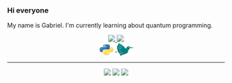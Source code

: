 ### Hi everyone

My name is Gabriel.
I'm currently learning about quantum programming.

<!--
**G-Carneiro/G-Carneiro** is a ✨ _special_ ✨ repository because its `README.md` (this file) appears on your GitHub profile.

Here are some ideas to get you started:

- 🔭 I’m currently working on ...
- 🌱 I’m currently learning ...
- 👯 I’m looking to collaborate on ...
- 🤔 I’m looking for help with ...
- 💬 Ask me about ...
- 📫 How to reach me: ...
- 😄 Pronouns: ...
- ⚡ Fun fact: ...
-->
<div align="center">
  <a href="https://github.com/G-Carneiro">
  <img height="150em" src="https://github-readme-stats.vercel.app/api?username=G-Carneiro&count_private=true&show_icons=true&theme=dark"/>
  <img height="150em" src="https://github-readme-stats.vercel.app/api/top-langs/?username=G-Carneiro&layout=compact&theme=dark"/>
</div>
  
 
<div align="center">
  <img align="center" alt="Rafa-Python" height="30" width="40" src="https://raw.githubusercontent.com/devicons/devicon/master/icons/python/python-original.svg">
  <img align="center" height="30" width="40" src="tex.png">
</div>
  
  ---
  
<div align="center"> 
  <a href="https://discord.com/channels/@me/522865330855346176" target="_blank"><img src="https://img.shields.io/badge/Discord-7289DA?style=for-the-badge&logo=discord&logoColor=white" target="_blank"></a> 
  <a href = "mailto:carneiro.gabr@gmail.com"><img src="https://img.shields.io/badge/Gmail-D14836?style=for-the-badge&logo=gmail&logoColor=white" target="_blank"></a>
  <a href="https://www.linkedin.com/in/gabriel-carneiro-86413521b/" target="_blank"><img src="https://img.shields.io/badge/-LinkedIn-%230077B5?style=for-the-badge&logo=linkedin&logoColor=white" target="_blank"></a> 
 
</div>
